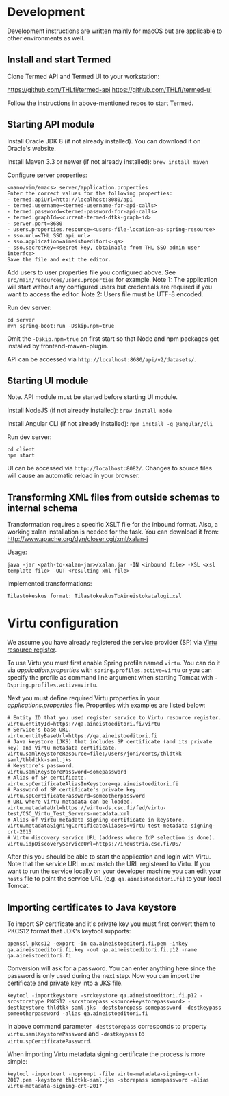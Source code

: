 # Development

Development instructions are written mainly for macOS but are applicable to
other environments as well.

## Install and start Termed

Clone Termed API and Termed UI to your workstation:

https://github.com/THLfi/termed-api
https://github.com/THLfi/termed-ui

Follow the instructions in above-mentioned repos to start Termed.

## Starting API module

Install Oracle JDK 8 (if not already installed). You can download it on Oracle's
website.

Install Maven 3.3 or newer (if not already installed): `brew install maven`

Configure server properties:

    <nano/vim/emacs> server/application.properties
    Enter the correct values for the following properties:
    - termed.apiUrl=http://localhost:8080/api
    - termed.username=<termed-username-for-api-calls>
    - termed.password=<termed-password-for-api-calls>
    - termed.graphId=<current-termed-dtkk-graph-id>
    - server.port=8680
    - users.properties.resource=<users-file-location-as-spring-resource>
    - sso.url=<THL SSO api url>
    - sso.application=aineistoeditori<-qa>
    - sso.secretKey=<secret key, obtainable from THL SSO admin user interfce>
    Save the file and exit the editor.

Add users to user properties file you configured above. See
`src/main/resources/users.properties` for example. Note 1: The application
will start without any configured users but credentials are required if you
want to access the editor. Note 2: Users file must be UTF-8 encoded.

Run dev server:

    cd server
    mvn spring-boot:run -Dskip.npm=true

Omit the `-Dskip.npm=true` on first start so that Node and npm packages get
installed by frontend-maven-plugin.

API can be accessed via `http://localhost:8680/api/v2/datasets/`.

## Starting UI module

Note. API module must be started before starting UI module.

Install NodeJS (if not already installed): `brew install node`

Install Angular CLI (if not already installed): `npm install -g @angular/cli`

Run dev server:

    cd client
    npm start

UI can be accessed via `http://localhost:8082/`. Changes to source files will
cause an automatic reload in your browser.

## Transforming XML files from outside schemas to internal schema

Transformation requires a specific XSLT file for the inbound format. Also, a working xalan installation is needed for the task. You can download it from: http://www.apache.org/dyn/closer.cgi/xml/xalan-j

Usage:

    java -jar <path-to-xalan-jar>/xalan.jar -IN <inbound file> -XSL <xsl template file> -OUT <resulting xml file>

Implemented transformations:

    Tilastokeskus format: TilastokeskusToAineistokatalogi.xsl

# Virtu configuration

We assume you have already registered the service provider (SP) via
[Virtu resource register](https://virtus.csc.fi/).

To use Virtu you must first enable Spring profile named `virtu`. You can do it
via _application.properties_ with `spring.profiles.active=virtu` or you can
specify the profile as command line argument when starting Tomcat with
`-Dspring.profiles.active=virtu`.

Next you must define required Virtu properties in your
_applications.properties_ file. Properties with examples are listed below:

    # Entity ID that you used register service to Virtu resource register.  
    virtu.entityId=https://qa.aineistoeditori.fi/virtu
    # Service's base URL. 
    virtu.entityBaseUrl=https://qa.aineistoeditori.fi
    # Java keystore (JKS) that includes SP certificate (and its private key) and Virtu metadata certificate.
    virtu.samlKeystoreResource=file:/Users/joni/certs/thldtkk-saml/thldtkk-saml.jks
    # Keystore's password.
    virtu.samlKeystorePassword=somepassword
    # Alias of SP certificate.
    virtu.spCertificateAliasInKeystore=qa.aineistoeditori.fi
    # Password of SP certificate's private key.
    virtu.spCertificatePassword=someotherpassword
    # URL where Virtu metadata can be loaded.
    virtu.metadataUrl=https://virtu-ds.csc.fi/fed/virtu-test/CSC_Virtu_Test_Servers-metadata.xml
    # Alias of Virtu metadata signing certificate in keystore.
    virtu.metadataSigningCertificateAliases=virtu-test-metadata-signing-crt-2015
    # Virtu discovery service URL (address where IdP selection is done).
    virtu.idpDiscoveryServiceUrl=https://industria.csc.fi/DS/

After this you should be able to start the application and login with Virtu.
Note that the service URL must match the URL registered to Virtu. If you want
to run the service locally on your developer machine you can edit your `hosts`
file to point the service URL (e.g. `qa.aineistoeditori.fi`) to your local
Tomcat.

## Importing certificates to Java keystore

To import SP certificate and it's private key you must first convert them to
PKCS12 format that JDK's keytool supports:

    openssl pkcs12 -export -in qa.aineistoeditori.fi.pem -inkey qa.aineistoeditori.fi.key -out qa.aineistoeditori.fi.p12 -name qa.aineistoeditori.fi

Conversion will ask for a password. You can enter anything here since the
password is only used during the next step. Now you can import the certificate
and private key into a JKS file.

    keytool -importkeystore -srckeystore qa.aineistoeditori.fi.p12 -srcstoretype PKCS12 -srcstorepass <sourcekeystorepassword> -destkeystore thldtkk-saml.jks -deststorepass somepassword -destkeypass someotherpassword -alias qa.aineistoeditori.fi

In above command parameter `-deststorepass` corresponds to property `virtu.samlKeystorePassword` and `-destkeypass` to `virtu.spCertificatePassword`.

When importing Virtu metadata signing certificate the process is more simple:

    keytool -importcert -noprompt -file virtu-metadata-signing-crt-2017.pem -keystore thldtkk-saml.jks -storepass somepassword -alias virtu-metadata-signing-crt-2017

